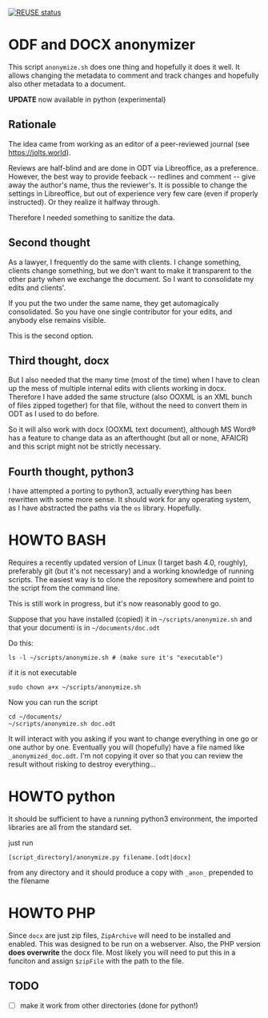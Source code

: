 <!--
 *---------------------------------------------------------------------------
    SPDX-FileCopyrightText: Carlo Piana <kappa@piana.eu>

    SPDX-License-Identifier: CC0-1.0
 *---------------------------------------------------------------------------
 -->

[![REUSE status](https://api.reuse.software/badge/github.com/kappapiana/anonymize)](https://api.reuse.software/info/github.com/kappapiana/anonymize)

# ODF and DOCX anonymizer

This script `anonymize.sh` does one thing and hopefully it does it well. It allows changing the metadata to comment and track changes and hopefully also other metadata to a document.

**UPDATE** now available in python (experimental)

## Rationale

The idea came from working as an editor of a peer-reviewed journal (see https://jolts.world).

Reviews are half-blind and are done in ODT via Libreoffice, as a preference. However,
the best way to provide feeback -- redlines and comment -- give away the author's name, thus the reviewer's. It is possible to change the settings in Libreoffice, but out of experience very few care (even if properly instructed). Or they realize it halfway through.

Therefore I needed something to sanitize the data.

## Second thought

As a lawyer, I frequently do the same with clients. I change something, clients change something, but we don't want to make it transparent to the other party when we exchange the document. So I want to consolidate my edits and clients'.

If you put the two under the same name, they get automagically consolidated. So you have one single contributor for your edits, and anybody else remains visible.

This is the second option.

## Third thought, docx

But I also needed that the many time (most of the time) when I have to clean up the mess of multiple internal edits with clients working in docx. Therefore I have added the same structure (also OOXML is an XML bunch of files zipped together) for that file, without the need to convert them in ODT as I used to do before.

So it will also work with docx (OOXML text document), although MS Word® has a feature to change data as an afterthought (but all or none, AFAICR) and this script might not be strictly necessary.

## Fourth thought, python3

I have attempted a porting to python3, actually everything has been rewritten with some more sense. It should work for any operating system, as I have abstracted the paths via the `os` library. Hopefully.

# HOWTO BASH

Requires a recently updated version of Linux (I target bash 4.0, roughly), preferably git (but it's not necessary) and a working knowledge of running scripts. The easiest way is to clone the repository somewhere and point to the script from the command line.

This is still work in progress, but it's now reasonably good to go.

Suppose that you have installed (copied) it in `~/scripts/anonymize.sh` and that your documenti is in `~/documents/doc.odt`

Do this:

```shell
ls -l ~/scripts/anonymize.sh # (make sure it's "executable")
```

if it is not executable

```shell
sudo chown a+x ~/scripts/anonymize.sh
```

Now you can run the script

```shell
cd ~/documents/
~/scripts/anonymize.sh doc.odt
```

It will interact with you asking if you want to change everything in one go or one author by one. Eventually you will (hopefully) have a file named like `_anonymized_doc.odt`. I'm not copying it over so that you can review the result without risking to destroy everything...


# HOWTO python

It should be sufficient to have a running python3 environment, the imported libraries are all from the standard set.

just run

```
[script_directory]/anonymize.py filename.[odt|docx]

```

from any directory and it should produce a copy with `_anon_` prepended to the filename

# HOWTO PHP

Since `docx` are just zip files, `ZipArchive` will need to be installed and enabled. This was designed to be run on a webserver. Also, the PHP version **does overwrite** the docx file. Most likely you will need to put this in a funciton and assign `$zipFile` with the path to the file.

## TODO

- [ ] make it work from other directories (done for python!)
